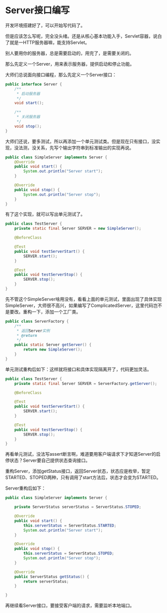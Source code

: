 # Server接口编写

开发环境搭建好了，可以开始写代码了。

但是应该怎么写呢，完全没头绪。还是从核心基本功能入手，Servlet容器，说白了就是一HTTP服务器嘛，能支持Servlet。

别人要用你的服务器，总是需要启动的，用完了，是需要关闭的。

那么先定义一个Server，用来表示服务器，提供启动和停止功能。

大师们总说面向接口编程，那么先定义一个Server接口：

```java
public interface Server {
    /**
     * 启动服务器
     */
    void start();

    /**
     * 关闭服务器
     */
    void stop();
}
```

大师们还说，要多测试，所以再添加一个单元测试类。但是现在只有接口，没实现，没法测，没关系，先写个输出字符串到标准输出的实现再说。

```java
public class SimpleServer implements Server {
    @Override
    public void start() {
        System.out.println("Server start");
    }

    @Override
    public void stop() {
        System.out.println("Server stop");
    }
}
```

有了这个实现，就可以写出单元测试了。

```java
public class TestServer {
    private static final Server SERVER = new SimpleServer();

    @BeforeClass

    @Test
    public void testServerStart() {
        SERVER.start();
    }

    @Test
    public void testServerStop() {
        SERVER.stop();
    }
}
```

先不管这个SimpleServer啥用没有，看看上面的单元测试，里面出现了具体实现SimpleServer，大师很不高兴，如果编写了ComplicatedServer，这里代码岂不是要改。重构一下，添加一个工厂类。

```java
public class ServerFactory {
    /**
     * 返回Server实例
     * @return
     */
    public static Server getServer() {
        return new SimpleServer();
    }
}
```

单元测试重构后如下：这样就将接口和具体实现隔离开了，代码更加灵活。

```java
public class TestServer {
    private static final Server SERVER = ServerFactory.getServer();

    @BeforeClass

    @Test
    public void testServerStart() {
        SERVER.start();
    }

    @Test
    public void testServerStop() {
        SERVER.stop();
    }
}
```

再看单元测试，没法写assert断言啊，难道要用客户端请求下才知道Server的启停状态？Server要自己提供状态查询接口。

重构Server，添加getStatus接口，返回Server状态，状态应是枚举，暂定STARTED、STOPED两种，只有调用了start方法后，状态才会变为STARTED。

Server重构后如下：

```java
public class SimpleServer implements Server {

    private ServerStatus serverStatus = ServerStatus.STOPED;

	@Override
	public void start() {
	    this.serverStatus = ServerStatus.STARTED;
		System.out.println("Server start");
	}

	@Override
	public void stop() {
	    this.serverStatus = ServerStatus.STOPED;
		System.out.println("Server stop");
	}

	@Override
	public ServerStatus getStatus() {
		return serverStatus;
	}

}
```

再继续看Server接口，要接受客户端的请求，需要监听本地端口。

